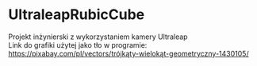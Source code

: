 # UltraleapRubicCube
Projekt inżynierski z wykorzystaniem kamery Ultraleap <br />
Link do grafiki użytej jako tło w programie: https://pixabay.com/pl/vectors/trójkąty-wielokąt-geometryczny-1430105/
